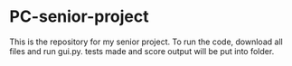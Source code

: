 # PC-senior-project
This is the repository for my senior project. To run the code, download all files and run gui.py. tests made and score output will be put into folder.
